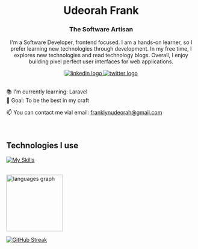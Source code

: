 <h1 align="center">Udeorah Frank</h1>
<h3 align="center">The Software Artisan</h3>


<p align="center">I'm a Software Developer, frontend focused. I am a hands-on learner, so I prefer learning new technologies through development. In my free time, I explores new technologies and read technology blogs. Overall, I enjoy building pixel perfect user interfaces for web applications.</p>

<div align="center">
  <a href="https://www.linkedin.com/in/frank-udeorah-3ba766222/" target="_blank">
    <img src="https://img.shields.io/badge/LinkedIn-0077B5?style=for-the-badge&logo=linkedin&logoColor=white" alt="linkedin logo"  />
  </a>
  <a href="https://www.twitter.com/udeefrank" target="_blank">
    <img src="https://img.shields.io/badge/Twitter-1DA1F2?style=for-the-badge&logo=twitter&logoColor=white" alt="twitter logo"  />
  </a>
</div>

<br>

<p align="left">📚 I'm currently learning: Laravel<br>
🎯 Goal: To be the best in my craft
</p>
<p align="left"> 📫 You can contact me vial email: <a href="mailto:franklynudeorah@gmail.com">franklynudeorah@gmail.com</a>
</p>

<br>

<h2 align="left">Technologies I use</h2>

[![My Skills](https://skillicons.dev/icons?i=js,vuejs,react,tailwind,expressjs,laravel,mysql)](https://skillicons.dev)

<br>

<div align="left">

  <img src="https://github-readme-stats.vercel.app/api/top-langs?locale=en&hide_title=false&layout=compact&card_width=320&langs_count=5&theme=default&hide_border=false&username=udee101" height="150" alt="languages graph"  />

</div>

[![GitHub Streak](http://github-readme-streak-stats.herokuapp.com?user=Udee101)](https://git.io/streak-stats)

